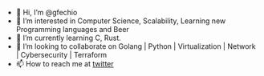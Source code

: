 - 👋 Hi, I’m @gfechio
- 👀 I’m interested in Computer Science, Scalability, Learning new Programming languages and Beer
- 🌱 I’m currently learning C, Rust.
- 💞️ I’m looking to collaborate on Golang | Python | Virtualization | Network | Cybersecurity | Terraform 
- 📫 How to reach me at [twitter](https://twitter.com/gfechio_)

